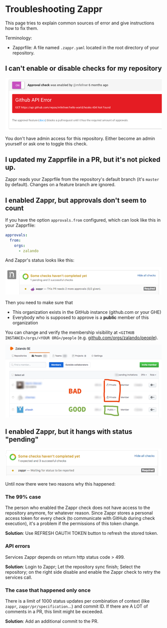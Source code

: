 # Troubleshooting Zappr

This page tries to explain common sources of error and give instructions how to fix them.

Terminology:

* Zapprfile: A file named `.zappr.yaml` located in the root directory of your repository.

## I can't enable or disable checks for my repository

![A Github 404 API error is visible](img/troubleshooting/no-enable-disable.png)

You don't have admin access for this repository. Either become an admin yourself or ask one to toggle this check.
 
## I updated my Zapprfile in a PR, but it's not picked up.

Zappr reads your Zapprfile from the repository's default branch (it's `master` by default). Changes on a feature branch are ignored.

## I enabled Zappr, but approvals don't seem to count

If you have the option `approvals.from` configured, which can look like this in your Zapprfile:
 
~~~ yaml
approvals:
  from:
    orgs:
      - zalando
~~~

And Zappr's status looks like this:

![Zappr reports pending status with zero approvals](img/troubleshooting/no-approval-counted.png)

Then you need to make sure that

* This organization exists in the GitHub instance (github.com or your GHE)
* Everybody who is supposed to approve is a **public** member of this organization

You can change and verify the membership visibility at `<GITHUB INSTANCE>/orgs/<YOUR ORG>/people` (e.g. [github.com/orgs/zalando/people](https://github.com/orgs/zalando/people)).

![Column between 2FA and role must show "Public"](img/troubleshooting/org-membership.png)

## I enabled Zappr, but it hangs with status "pending"

![GitHub says "Waiting for status to be reported"](img/troubleshooting/no-success-status.png)

Until now there were two reasons why this happened:

### The 99% case

The person who enabled the Zappr check does not have access to the repository anymore, for whatever reason. Since Zappr stores a personal access token for every check (to communicate with GitHub during check execution), it's a problem if the permissions of this token change.
 
**Solution**: Use REFRESH OAUTH TOKEN button to refresh the stored token.

### API errors

Services Zappr depends on return http status code > 499.

**Solution**: Login to Zappr; Let the repository sync finish; Select the repository; on the right side disable and enable the Zappr check to retry the services call.


### The case that happened only once

There is a limit of 1000 status updates per combination of context (like `zappr`, `zappr/pr/specification`...) and commit ID. If there are A LOT of comments in a PR, this limit might be exceeded.

**Solution**: Add an additional commit to the PR.
